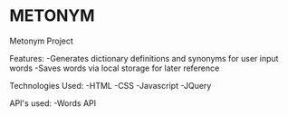 # METONYM
Metonym Project

Features:
-Generates dictionary definitions and synonyms for user input words
-Saves words via local storage for later reference

Technologies Used:
-HTML
-CSS
-Javascript
-JQuery

API's used:
-Words API